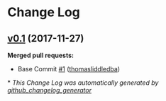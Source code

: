 # Change Log

## [v0.1](https://github.com/thomasliddledba/ansible-role_mssql/tree/v0.1) (2017-11-27)
**Merged pull requests:**

- Base Commit [\#1](https://github.com/thomasliddledba/ansible-role_mssql/pull/1) ([thomasliddledba](https://github.com/thomasliddledba))



\* *This Change Log was automatically generated by [github_changelog_generator](https://github.com/skywinder/Github-Changelog-Generator)*